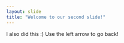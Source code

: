 ```yaml
---
layout: slide
title: "Welcome to our second slide!"
---
```

I also did this :)
Use the left arrow to go back!
